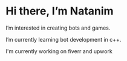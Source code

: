 <h1> Hi there, I’m Natanim  </h1>
<div>
 <p>I’m interested in creating bots and games.</p>
 <p>I’m currently learning bot development in c++.</p>
 <p> I'm currently working on fiverr and upwork </p>
</div>
<!---
npynate/npynate is a ✨ special ✨ repository because its `README.md` (this file) appears on your GitHub profile.
You can click the Preview link to take a look at your changes.
--->
